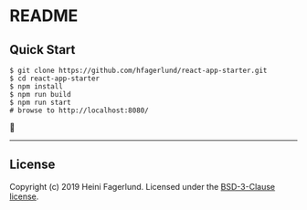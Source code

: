 # README

## Quick Start
```
$ git clone https://github.com/hfagerlund/react-app-starter.git
$ cd react-app-starter
$ npm install
$ npm run build
$ npm run start
# browse to http://localhost:8080/
```

:tada:

- - -
## License
Copyright (c) 2019 Heini Fagerlund. Licensed under the [BSD-3-Clause license](https://github.com/hfagerlund/react-app-starter/blob/master/LICENSE).
